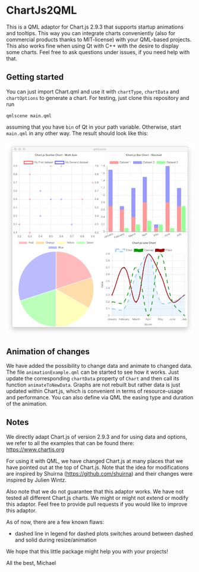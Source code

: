 # ChartJs2QML
This is a QML adaptor for Chart.js 2.9.3 that supports startup animations and tooltips. This way you can integrate charts conveniently (also for commercial products thanks to MIT-license) with your QML-based projects. This also works fine when using Qt with C++ with the desire to display some charts. Feel free to ask questions under issues, if you need help with that.

## Getting started

You can just import Chart.qml and use it with `chartType`, `chartData` and `chartOptions` to generate a chart. For testing, just clone this repository and run

    qmlscene main.qml
    
assuming that you have `bin` of Qt in your path variable. Otherwise, start `main.qml` in any other way. The result should look like this:

![Output of main.qml on MacOS](example.png)

## Animation of changes

We have added the possibility to change data and animate to changed data. The file `animationExample.qml` can be started to see how it works. Just update the corresponding `chartData` property of `Chart` and then call its function `animateToNewData`. Graphs are not rebuilt but rather data is just updated within Chart.js, which is convenient in terms of resource-usage and performance. You can also define via QML the easing type and duration of the animation.

## Notes

We directly adapt Chart.js of version 2.9.3 and for using data and options, we refer to all the examples that can be found there: https://www.chartjs.org

For using it with QML, we have changed Chart.js at many places that we have pointed out at the top of Chart.js. Note that the idea for modifications are inspired by Shuirna (https://github.com/shuirna) and their changes were inspired by Julien Wintz.

Also note that we do not guarantee that this adaptor works. We have not tested all different Chart.js charts. We might or might not extend or modify this adaptor. Feel free to provide pull requests if you would like to improve this adaptor.

As of now, there are a few known flaws:
* dashed line in legend for dashed plots switches around between dashed and solid during resize/animation

We hope that this little package might help you with your projects!

All the best, Michael
